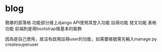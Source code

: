 # blog




簡單的部落格
功能部分接上django API使用其登入功能 註冊功能 發文功能 表格功能
前端則是用bootstrap做基本的裝飾












因為是自己使用，故沒有啟用註冊user的功能，如需要帳號需先輸入manage.py createsuperuser
